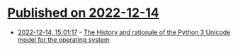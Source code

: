 # [Published on 2022-12-14](index.md)

* [2022-12-14, 15:01:17](https://news.ycombinator.com/item?id=33984308) - [The History and rationale of the Python 3 Unicode model for the operating system](https://vstinner.github.io/python30-listdir-undecodable-filenames.html)
